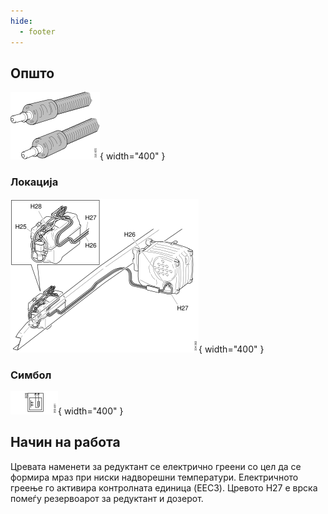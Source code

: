 ```yaml
---
hide:
  - footer
---
```

## Општо

![Image title](../images/b213621.svg){ width="400" }

### Локација

![Image title](../images/b334363.svg){ width="400" } 

### Симбол

![Image title](../images/b350481.svg){ width="400" }

## Начин на работа

Цревата наменети за редуктант се електрично греени со цел да се формира мраз при ниски надворешни температури. Електричното греење го активира контролната единица (EEC3). Цревото H27 е врска помеѓу резервоарот за редуктант и дозерот.